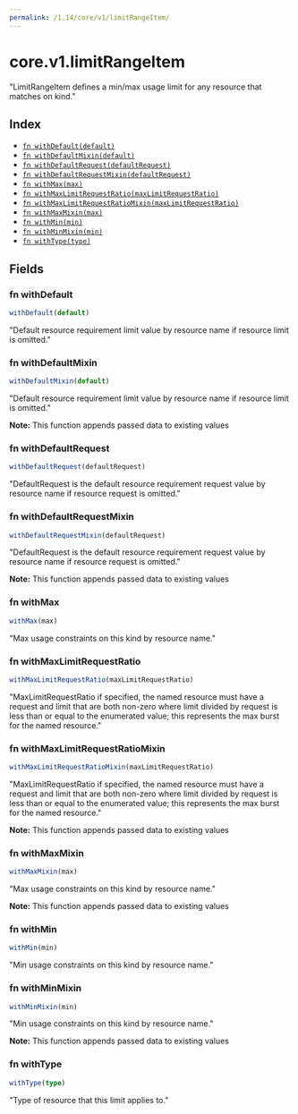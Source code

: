 ```yaml
---
permalink: /1.14/core/v1/limitRangeItem/
---
```


# core.v1.limitRangeItem

"LimitRangeItem defines a min/max usage limit for any resource that matches on kind."

## Index

* [`fn withDefault(default)`](#fn-withdefault)
* [`fn withDefaultMixin(default)`](#fn-withdefaultmixin)
* [`fn withDefaultRequest(defaultRequest)`](#fn-withdefaultrequest)
* [`fn withDefaultRequestMixin(defaultRequest)`](#fn-withdefaultrequestmixin)
* [`fn withMax(max)`](#fn-withmax)
* [`fn withMaxLimitRequestRatio(maxLimitRequestRatio)`](#fn-withmaxlimitrequestratio)
* [`fn withMaxLimitRequestRatioMixin(maxLimitRequestRatio)`](#fn-withmaxlimitrequestratiomixin)
* [`fn withMaxMixin(max)`](#fn-withmaxmixin)
* [`fn withMin(min)`](#fn-withmin)
* [`fn withMinMixin(min)`](#fn-withminmixin)
* [`fn withType(type)`](#fn-withtype)

## Fields

### fn withDefault

```ts
withDefault(default)
```

"Default resource requirement limit value by resource name if resource limit is omitted."

### fn withDefaultMixin

```ts
withDefaultMixin(default)
```

"Default resource requirement limit value by resource name if resource limit is omitted."

**Note:** This function appends passed data to existing values

### fn withDefaultRequest

```ts
withDefaultRequest(defaultRequest)
```

"DefaultRequest is the default resource requirement request value by resource name if resource request is omitted."

### fn withDefaultRequestMixin

```ts
withDefaultRequestMixin(defaultRequest)
```

"DefaultRequest is the default resource requirement request value by resource name if resource request is omitted."

**Note:** This function appends passed data to existing values

### fn withMax

```ts
withMax(max)
```

"Max usage constraints on this kind by resource name."

### fn withMaxLimitRequestRatio

```ts
withMaxLimitRequestRatio(maxLimitRequestRatio)
```

"MaxLimitRequestRatio if specified, the named resource must have a request and limit that are both non-zero where limit divided by request is less than or equal to the enumerated value; this represents the max burst for the named resource."

### fn withMaxLimitRequestRatioMixin

```ts
withMaxLimitRequestRatioMixin(maxLimitRequestRatio)
```

"MaxLimitRequestRatio if specified, the named resource must have a request and limit that are both non-zero where limit divided by request is less than or equal to the enumerated value; this represents the max burst for the named resource."

**Note:** This function appends passed data to existing values

### fn withMaxMixin

```ts
withMaxMixin(max)
```

"Max usage constraints on this kind by resource name."

**Note:** This function appends passed data to existing values

### fn withMin

```ts
withMin(min)
```

"Min usage constraints on this kind by resource name."

### fn withMinMixin

```ts
withMinMixin(min)
```

"Min usage constraints on this kind by resource name."

**Note:** This function appends passed data to existing values

### fn withType

```ts
withType(type)
```

"Type of resource that this limit applies to."